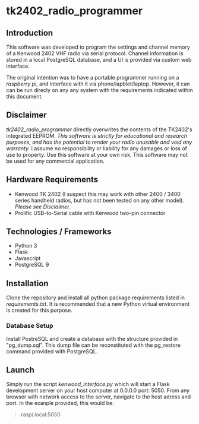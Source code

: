 # tk2402_radio_programmer

## Introduction
This software was developed to program the settings and channel memory of a Kenwood 2402 VHF radio via serial protocol. Channel information is stored in a local PostgreSQL database, and a UI is provided via custom web interface.

The original intention was to have a portable programmer running on a _raspberry pi_, and interface with it via phone/lapblet/laptop. However, it can can be run direcly on any any system with the requirements indicated within this document.

## Disclaimer
*tk2402_radio_programmer* directly overwrites the contents of the TK2402's integrated EEPROM. *This software is strictly for educational and research purposes, and has the potential to render your radio unusable and void any warranty.* I assume no responsibility or liability for any damages or loss of use to property. Use this software at your own risk. This software may not be used for any commercial application. 

## Hardware Requirements
- Kenwood TK 2402 (I suspect this may work with other 2400 / 3400 series handheld radios, but has not been tested on any other model).  _Please see Disclaimer_.
- Prolific USB-to-Serial cable with Kenwood two-pin connector

## Technologies / Frameworks
- Python 3
- Flask
- Javascript
- PostgreSQL 9

## Installation
Clone the repository and install all python package requirements listed in *requirements.txt*.  It is recommended that a new Python virtual environment is created for this purpose.
### Database Setup
Install PostreSQL and create a database with the structure provided in "pg_dump.sql".  This dump file can be reconstituted with the pg_restore command provided with PostgreSQL.

## Launch
Simply run the script *kenwood_interface.py* which will start a Flask development server on your host computer at 0.0.0.0 port: 5050.
From any browser with network access to the server, navigate to the host adress and port. In the exanple provided, this would be:
> raspi.local:5050



